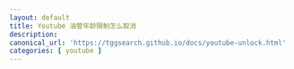 ```yaml
---
layout: default
title: Youtube 油管年龄限制怎么取消
description:    
canonical_url: 'https://tggsearch.github.io/docs/youtube-unlock.html'
categories: [ youtube ]
---
```

